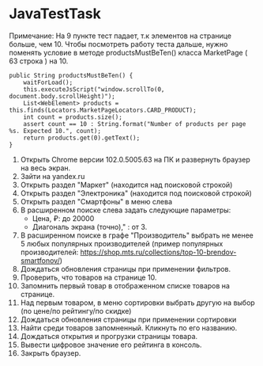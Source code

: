 # JavaTestTask


Примечание:
На 9 пункте тест падает, т.к элементов на странице больше, чем 10.
Чтобы посмотреть работу теста дальше, нужно поменять условие в методе productsMustBeTen() класса MarketPage ( 63 строка ) на 10.

    public String productsMustBeTen() {
        waitForLoad();
        this.executeJsScript("window.scrollTo(0, document.body.scrollHeight)");
        List<WebElement> products = this.finds(Locators.MarketPageLocators.CARD_PRODUCT);
        int count = products.size();
        assert count == 10 : String.format("Number of products per page %s. Expected 10.", count);
        return products.get(0).getText();
    }

1. Открыть Chrome версии 102.0.5005.63 на ПК и развернуть браузер на весь экран.
2. Зайти на yandex.ru
3. Открыть раздел "Маркет" (находится над поисковой строкой)
4. Открыть раздел "Электроника" (находится под поисковой строкой)
5. Открыть раздел "Смартфоны" в меню слева
6. В расширенном поиске слева задать следующие параметры:
	- Цена, ₽: до 20000
	- Диагональ экрана (точно)," : от 3.
7. В расширенном поиске в графе "Производитель" выбрать не менее 5 любых популярных производителей
(пример популярных производителей: https://shop.mts.ru/collections/top-10-brendov-smartfonov/)
8. Дождаться обновления страницы при применении фильтров.
9. Проверить, что товаров на странице 10.
10. Запомнить первый товар в отображенном списке товаров на странице.
11. Над первым товаром, в меню сортировки выбрать другую на выбор (по цене/по рейтингу/по скидке)
12. Дождаться обновления страницы при применении сортировки
13. Найти среди товаров запомненный. Кликнуть по его названию.
14. Дождаться открытия и прогрузки страницы товара.
15. Вывести цифровое значение его рейтинга в консоль.
16. Закрыть браузер.
